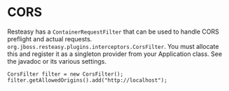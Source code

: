 CORS
====

Resteasy has a `ContainerRequestFilter` that can be used to handle CORS
preflight and actual requests.
`org.jboss.resteasy.plugins.interceptors.CorsFilter`. You must allocate
this and register it as a singleton provider from your Application
class. See the javadoc or its various settings.

    CorsFilter filter = new CorsFilter();
    filter.getAllowedOrigins().add("http://localhost");
